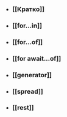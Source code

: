 - ### [[Кратко]]
- ### [[for...in]]
- ### [[for...of]]
- ### [[for await...of]]
- ### [[generator]]
- ### [[spread]]
- ### [[rest]]